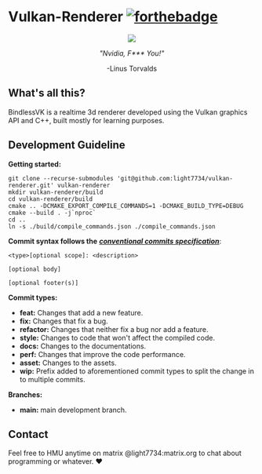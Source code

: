 # Vulkan-Renderer [![forthebadge](https://forthebadge.com/images/badges/works-on-my-machine.svg)](https://forthebadge.com)

<div align="center">
<img src="https://github.com/Light7734/Vulkan-Renderer/raw/main/Branding/bindlessvk.svg"/>

<i> "Nvidia, F*** You!" </i>

-Linus Torvalds
</div>

## What's all this?
BindlessVK is a realtime 3d renderer developed using the Vulkan graphics API and C++, built mostly for learning purposes.

## Development Guideline
**Getting started:**
```
git clone --recurse-submodules 'git@github.com:light7734/vulkan-renderer.git' vulkan-renderer
mkdir vulkan-renderer/build
cd vulkan-renderer/build
cmake .. -DCMAKE_EXPORT_COMPILE_COMMANDS=1 -DCMAKE_BUILD_TYPE=DEBUG
cmake --build . -j`nproc`
cd ..
ln -s ./build/compile_commands.json ./compile_commands.json
```

**Commit syntax follows the** [**_conventional commits specification_**](https://www.conventionalcommits.org/en/v1.0.0/):
```
<type>[optional scope]: <description>

[optional body]

[optional footer(s)]
```

**Commit types:**
-   **feat:** Changes that add a new feature.
-   **fix:** Changes that fix a bug.
-   **refactor:** Changes that neither fix a bug nor add a feature.
-   **style:** Changes to code that won't affect the compiled code.
-   **docs:** Changes to the documentations.
-   **perf:** Changes that improve the code performance.
-   **asset:** Changes to the assets.
-   **wip:** Prefix added to aforementioned commit types to split the change in to multiple commits.

**Branches:**
-   **main:** main development branch.

## Contact
Feel free to HMU anytime on matrix @light7734:matrix.org to chat about programming or whatever. ♥️
